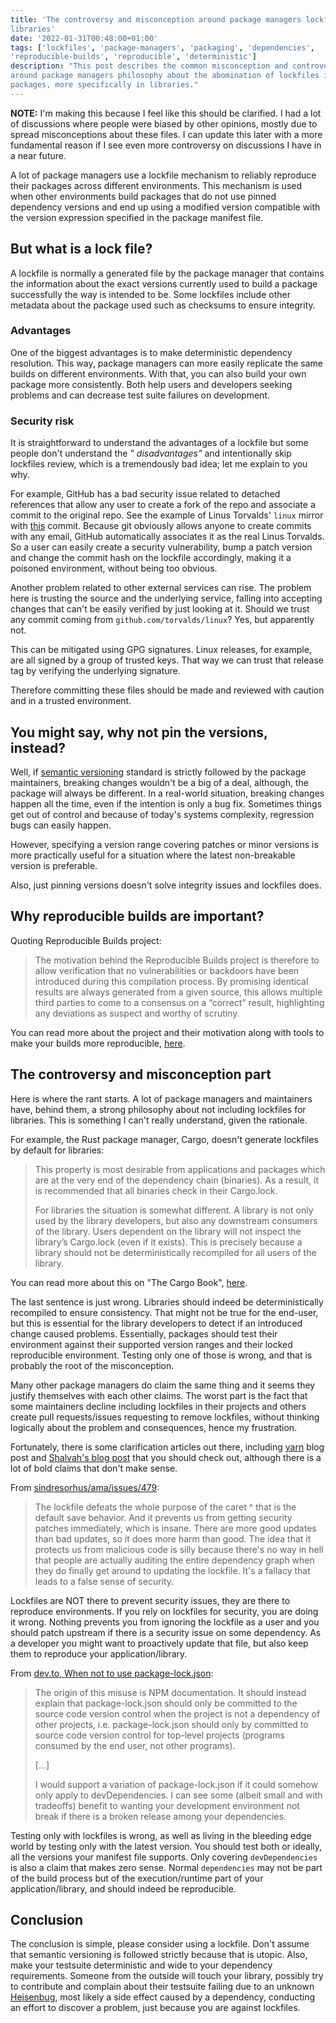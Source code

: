 ```yaml
---
title: 'The controversy and misconception around package managers lockfile in
libraries'
date: '2022-01-31T00:48:00+01:00'
tags: ['lockfiles', 'package-managers', 'packaging', 'dependencies',
'reproducible-builds', 'reproducible', 'deterministic']
description: "This post describes the common misconception and controversy
around package managers philosophy about the abomination of lockfiles in
packages, more specifically in libraries."
---
```


**NOTE:** I'm making this because I feel like this should be clarified. I had a
lot of discussions where people were biased by other opinions, mostly due to
spread misconceptions about these files. I can update this later with a more
fundamental reason if I see even more controversy on discussions I have in a
near future.

A lot of package managers use a lockfile mechanism to reliably reproduce their
packages across different environments. This mechanism is used when other
environments build packages that do not use pinned dependency versions and end
up using a modified version compatible with the version expression specified in
the package manifest file.

## But what is a lock file?

A lockfile is normally a generated file by the package manager that contains
the information about the exact versions currently used to build a package
successfully the way is intended to be. Some lockfiles include other metadata
about the package used such as checksums to ensure integrity.

### Advantages

One of the biggest advantages is to make deterministic dependency resolution.
This way, package managers can more easily replicate the same builds on
different environments. With that, you can also build your own package more
consistently. Both help users and developers seeking problems and can decrease
test suite failures on development.

### Security risk

It is straightforward to understand the advantages of a lockfile but some
people don't understand the _" disadvantages"_ and intentionally skip lockfiles
review, which is a tremendously bad idea; let me explain to you why.

For example, GitHub has a bad security issue related to detached references
that allow any user to create a fork of the repo and associate a commit to the
original repo. See the example of Linus Torvalds' `linux` mirror with
[this](https://github.com/torvalds/linux/tree/8bcab0346d4fcf21b97046eb44db8cf37ddd6da0)
commit. Because git obviously allows anyone to create commits with any email,
GitHub automatically associates it as the real Linus Torvalds. So a user can
easily create a security vulnerability, bump a patch version and change the
commit hash on the lockfile accordingly, making it a poisoned environment,
without being too obvious.

Another problem related to other external services can rise. The problem here
is trusting the source and the underlying service, falling into accepting
changes that can't be easily verified by just looking at it. Should we trust
any commit coming from `github.com/torvalds/linux`? Yes, but apparently not.

This can be mitigated using GPG signatures. Linux releases, for example, are
all signed by a group of trusted keys. That way we can trust that release tag
by verifying the underlying signature.

Therefore committing these files should be made and reviewed with caution and
in a trusted environment.

## You might say, why not pin the versions, instead?

Well, if [semantic versioning](https://semver.org/) standard is strictly
followed by the package maintainers, breaking changes wouldn't be a big of a
deal, although, the package will always be different. In a real-world
situation, breaking changes happen all the time, even if the intention is only
a bug fix. Sometimes things get out of control and because of today's systems
complexity, regression bugs can easily happen.

However, specifying a version range covering patches or minor versions is more
practically useful for a situation where the latest non-breakable version is
preferable.

Also, just pinning versions doesn't solve integrity issues and lockfiles does.

## Why reproducible builds are important?

Quoting Reproducible Builds project:

> The motivation behind the Reproducible Builds project is therefore to allow
> verification that no vulnerabilities or backdoors have been introduced during
> this compilation process. By promising identical results are always generated
> from a given source, this allows multiple third parties to come to a
> consensus on a “correct” result, highlighting any deviations as suspect and
> worthy of scrutiny.

You can read more about the project and their motivation along with tools to
make your builds more reproducible, [here](https://reproducible-builds.org/).

## The controversy and misconception part

Here is where the rant starts. A lot of package managers and maintainers have,
behind them, a strong philosophy about not including lockfiles for libraries.
This is something I can't really understand, given the rationale.

For example, the Rust package manager, Cargo, doesn't generate lockfiles by
default for libraries:

> This property is most desirable from applications and packages which are at
> the very end of the dependency chain (binaries). As a result, it is
> recommended that all binaries check in their Cargo.lock.
>
> For libraries the situation is somewhat different. A library is not only used
> by the library developers, but also any downstream consumers of the library.
> Users dependent on the library will not inspect the library’s Cargo.lock
> (even if it exists). This is precisely because a library should not be
> deterministically recompiled for all users of the library.

You can read more about this on "The Cargo Book",
[here](https://doc.rust-lang.org/cargo/faq.html#why-do-binaries-have-cargolock-in-version-control-but-not-libraries).

The last sentence is just wrong. Libraries should indeed be deterministically
recompiled to ensure consistency. That might not be true for the end-user, but
this is essential for the library developers to detect if an introduced change
caused problems. Essentially, packages should test their environment against
their supported version ranges and their locked reproducible environment.
Testing only one of those is wrong, and that is probably the root of the
misconception.

Many other package managers do claim the same thing and it seems they justify
themselves with each other claims. The worst part is the fact that some
maintainers decline including lockfiles in their projects and others create
pull requests/issues requesting to remove lockfiles, without thinking logically
about the problem and consequences, hence my frustration.

Fortunately, there is some clarification articles out there, including
[yarn](https://classic.yarnpkg.com/blog/2016/11/24/lockfiles-for-all/) blog
post and [Shalvah's blog
post](https://blog.shalvah.me/posts/understanding-lockfiles) that you should
check out, although there is a lot of bold claims that don't make sense.

From
[sindresorhus/ama/issues/479](https://github.com/sindresorhus/ama/issues/479#issuecomment-309440715):

> The lockfile defeats the whole purpose of the caret ^ that is the default
> save behavior. And it prevents us from getting security patches immediately,
> which is insane. There are more good updates than bad updates, so it does
> more harm than good. The idea that it protects us from malicious code is
> silly because there's no way in hell that people are actually auditing the
> entire dependency graph when they do finally get around to updating the
> lockfile. It's a fallacy that leads to a false sense of security.

Lockfiles are NOT there to prevent security issues, they are there to reproduce
environments. If you rely on lockfiles for security, you are doing it wrong.
Nothing prevents you from ignoring the lockfile as a user and you should patch
upstream if there is a security issue on some dependency. As a developer you
might want to proactively update that file, but also keep them to reproduce
your application/library.

From [dev.to, When not to use
package-lock.json](https://dev.to/gajus/stop-using-package-lock-json-or-yarn-lock-3ddi):

> The origin of this misuse is NPM documentation. It should instead explain
> that package-lock.json should only be committed to the source code version
> control when the project is not a dependency of other projects, i.e.
> package-lock.json should only by committed to source code version control for
> top-level projects (programs consumed by the end user, not other programs).
>
> [...]
>
> I would support a variation of package-lock.json if it could somehow only
> apply to devDependencies. I can see some (albeit small and with tradeoffs)
> benefit to wanting your development environment not break if there is a
> broken release among your dependencies.

Testing only with lockfiles is wrong, as well as living in the bleeding edge
world by testing only with the latest version. You should test both or ideally,
all the versions your manifest file supports. Only covering `devDependencies`
is also a claim that makes zero sense. Normal `dependencies` may not be part of
the build process but of the execution/runtime part of your
application/library, and should indeed be reproducible.

## Conclusion

The conclusion is simple, please consider using a lockfile. Don't assume that
semantic versioning is followed strictly because that is utopic. Also, make
your testsuite deterministic and wide to your dependency requirements. Someone
from the outside will touch your library, possibly try to contribute and
complain about their testsuite failing due to an unknown
[Heisenbug](https://ipfs.io/ipfs/bafkreigrsldz4g6eubx47ubp7qh7bqr4cd4copde35awdac3w6bwbt2lem),
most likely a side effect caused by a dependency, conducting an effort to
discover a problem, just because you are against lockfiles.
